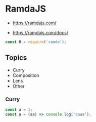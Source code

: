 # RamdaJS #
 - https://ramdajs.com/

 - https://ramdajs.com/docs/

```javascript
const R = require('ramda');
```

## Topics ##

 * Curry
 * Composition
 * Lens
 * Other

### Curry ###

```javascript
const a = 1;
const a = (aa) => console.log('aaaa');
```
